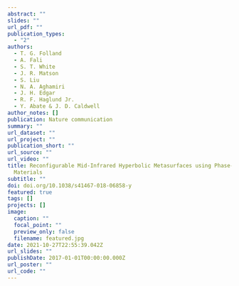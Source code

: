 ```yaml
---
abstract: ""
slides: ""
url_pdf: ""
publication_types:
  - "2"
authors:
  - T. G. Folland
  - A. Fali
  - S. T. White
  - J. R. Matson
  - S. Liu
  - N. A. Aghamiri
  - J. H. Edgar
  - R. F. Haglund Jr.
  - Y. Abate & J. D. Caldwell
author_notes: []
publication: Nature communication
summary: ""
url_dataset: ""
url_project: ""
publication_short: ""
url_source: ""
url_video: ""
title: Reconfigurable Mid-Infrared Hyperbolic Metasurfaces using Phase-Change
  Materials
subtitle: ""
doi: doi.org/10.1038/s41467-018-06858-y
featured: true
tags: []
projects: []
image:
  caption: ""
  focal_point: ""
  preview_only: false
  filename: featured.jpg
date: 2021-10-27T22:55:39.042Z
url_slides: ""
publishDate: 2017-01-01T00:00:00.000Z
url_poster: ""
url_code: ""
---
```

